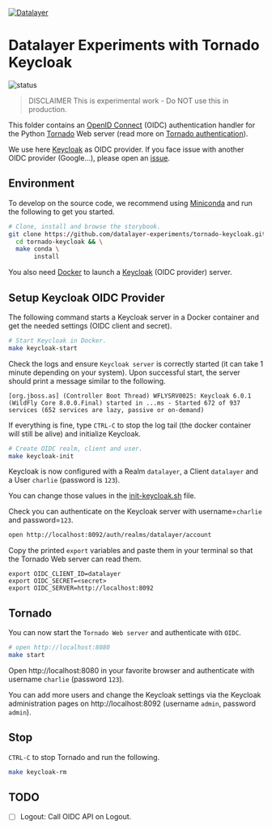 [![Datalayer](https://raw.githubusercontent.com/datalayer/datalayer/main/res/logo/datalayer-25.svg?sanitize=true)](https://datalayer.io)

# Datalayer Experiments with Tornado Keycloak

![status](https://img.shields.io/badge/Project_Stability-ALPHA-red.svg)

> DISCLAIMER This is experimental work - Do NOT use this in production.

This folder contains an [OpenID Connect](https://openid.net/connect) (OIDC) authentication handler for the Python [Tornado](https://www.tornadoweb.org) Web server (read more on [Tornado authentication](https://www.tornadoweb.org/en/stable/auth.html)).

We use here [Keycloak](https://www.keycloak.org) as OIDC provider. If you face issue with another OIDC provider (Google...), please open an [issue](https://github.com/datalayer-experiments/tornado-keycloak/issues).

## Environment

To develop on the source code, we recommend using [Miniconda](https://docs.conda.io/en/latest/miniconda.html) and run the following to get you started.

```bash
# Clone, install and browse the storybook.
git clone https://github.com/datalayer-experiments/tornado-keycloak.git &&
  cd tornado-keycloak && \
  make conda \
       install
```

You also need [Docker](https://docs.docker.com/install) to launch a [Keycloak](https://www.keycloak.org) (OIDC provider) server.

## Setup Keycloak OIDC Provider

The following command starts a Keycloak server in a Docker container and get the needed settings (OIDC client and secret).

```bash
# Start Keycloak in Docker.
make keycloak-start
```

Check the logs and ensure `Keycloak server` is correctly started (it can take 1 minute depending on your system). Upon successful start, the server should print a message similar to the following.

```
[org.jboss.as] (Controller Boot Thread) WFLYSRV0025: Keycloak 6.0.1 (WildFly Core 8.0.0.Final) started in ...ms - Started 672 of 937 services (652 services are lazy, passive or on-demand)
```

If everything is fine, type `CTRL-C` to stop the log tail (the docker container will still be alive) and initialize Keycloak.

```bash
# Create OIDC realm, client and user.
make keycloak-init
```

Keycloak is now configured with a Realm `datalayer`, a Client `datalayer` and a User `charlie` (password is `123`).

You can change those values in the [init-keycloak.sh](./dev/init-keycloak.sh) file.

Check you can authenticate on the Keycloak server with username=`charlie` and password=`123`.

```bash
open http://localhost:8092/auth/realms/datalayer/account
```

Copy the printed `export` variables and paste them in your terminal so that the Tornado Web server can read them.

```
export OIDC_CLIENT_ID=datalayer
export OIDC_SECRET=<secret>
export OIDC_SERVER=http://localhost:8092
```

## Tornado

You can now start the `Tornado Web server` and authenticate with `OIDC`.

```bash
# open http://localhost:8080
make start
```

Open http://localhost:8080 in your favorite browser and authenticate with username `charlie` (password `123`).

You can add more users and change the Keycloak settings via the Keycloak administration pages on http://localhost:8092 (username `admin`, password `admin`).

## Stop

`CTRL-C` to stop Tornado and run the following.

```bash
make keycloak-rm
```

## TODO

- [ ] Logout: Call OIDC API on Logout.
